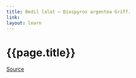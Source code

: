```yaml
---
title: Bedil lalat – Diospyros argentea Griff.
link:
layout: learn
---
```

# {{page.title}}



[Source](page.link)

